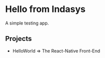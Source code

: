 # Hello from Indasys

A simple testing app.

## Projects

* HelloWorld => The React-Native Front-End
